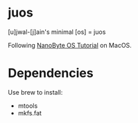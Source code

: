 # juos
[u]jwal-[j]ain's minimal [os] = juos

Following [NanoByte OS
Tutorial](https://www.youtube.com/playlist?list=PLFjM7v6KGMpiH2G-kT781ByCNC_0pKpPN) on MacOS.

# Dependencies

Use brew to install:
- mtools
- mkfs.fat
